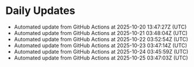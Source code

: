 # Daily Updates

- Automated update from GitHub Actions at 2025-10-20 13:47:27Z (UTC)
- Automated update from GitHub Actions at 2025-10-21 03:48:04Z (UTC)
- Automated update from GitHub Actions at 2025-10-22 03:52:54Z (UTC)
- Automated update from GitHub Actions at 2025-10-23 03:47:14Z (UTC)
- Automated update from GitHub Actions at 2025-10-24 03:45:59Z (UTC)
- Automated update from GitHub Actions at 2025-10-25 03:47:03Z (UTC)
